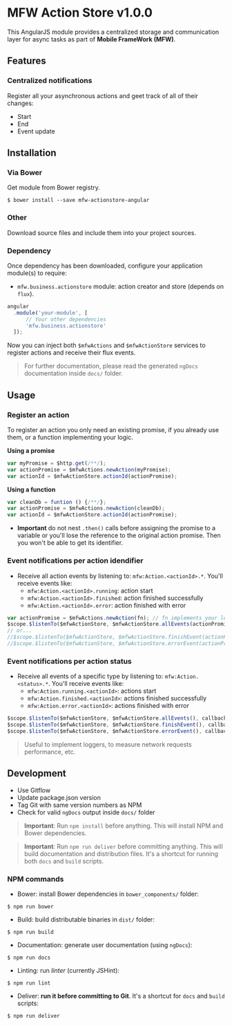# MFW Action Store v1.0.0

This AngularJS module provides a centralized storage and communication layer for async tasks as part of **Mobile FrameWork (MFW)**.


## Features

### Centralized notifications

Register all your asynchronous actions and geet track of all of their changes:

* Start
* End
* Event update



## Installation

### Via Bower

Get module from Bower registry.

```shell
$ bower install --save mfw-actionstore-angular
```


### Other

Download source files and include them into your project sources.



### Dependency

Once dependency has been downloaded, configure your application module(s) to require:

* `mfw.business.actionstore` module: action creator and store (depends on `flux`).

```js
angular
  .module('your-module', [
      // Your other dependencies
      'mfw.business.actionstore'
  ]);
```

Now you can inject both `$mfwActions` and `$mfwActionStore` services to register actions and receive their flux events.


> For further documentation, please read the generated `ngDocs` documentation inside `docs/` folder.


## Usage

### Register an action

To register an action you only need an existing promise, if you already use them, or a function implementing your logic.

**Using a promise**

```js
var myPromise = $http.get(/**/);
var actionPromise = $mfwActions.newAction(myPromise);
var actionId = $mfwActionStore.actionId(actionPromise);
```

**Using a function**

```js
var cleanDb = funtion () {/**/};
var actionPromise = $mfwActions.newAction(cleanDb);
var actionId = $mfwActionStore.actionId(actionPromise);
```


* **Important** do not nest `.then()` calls before assigning the promise to a variable or you'll lose the reference to the original action promise. Then you won't be able to get its identifier.


### Event notifications per action idendifier

* Receive all action events by listening to: `mfw:Action.<actionId>.*`. You'll receive events like:
	* `mfw:Action.<actionId>.running`: action start
	* `mfw:Action.<actionId>.finished`: action finished successfully
	* `mfw:Action.<actionId>.error`: action finished with error

```js
var actionPromise = $mfwActions.newAction(fn); // fn implements your logic
$scope.$listenTo($mfwActionStore, $mfwActionStore.allEvents(actionPromise), callback);
// or...
//$scope.$listenTo($mfwActionStore, $mfwActionStore.finishEvent(actionPromise), callback);
//$scope.$listenTo($mfwActionStore, $mfwActionStore.errorEvent(actionPromise), callback);
```


### Event notifications per action status

* Receive all events of a specific type by listening to: `mfw:Action.<status>.*`. You'll receive events like:
	* `mfw:Action.running.<actionId>`: actions start
	* `mfw:Action.finished.<actionId>`: actions finished successfully
	* `mfw:Action.error.<actionId>`: actions finished with error

```js
$scope.$listenTo($mfwActionStore, $mfwActionStore.allEvents(), callback);
$scope.$listenTo($mfwActionStore, $mfwActionStore.finishEvent(), callback);
$scope.$listenTo($mfwActionStore, $mfwActionStore.errorEvent(), callback);
```

> Useful to implement loggers, to measure network requests performance, etc.


## Development

* Use Gitflow
* Update package.json version
* Tag Git with same version numbers as NPM
* Check for valid `ngDocs` output inside `docs/` folder

> **Important**: Run `npm install` before anything. This will install NPM and Bower dependencies.

> **Important**: Run `npm run deliver` before committing anything. This will build documentation and distribution files.
> It's a shortcut for running both `docs` and `build` scripts.

### NPM commands

* Bower: install Bower dependencies in `bower_components/` folder:

```shell
$ npm run bower
```

* Build: build distributable binaries in `dist/` folder:

```shell
$ npm run build
```

* Documentation: generate user documentation (using `ngDocs`):

```shell
$ npm run docs
```

* Linting: run *linter* (currently JSHint):

```shell
$ npm run lint
```

* Deliver: **run it before committing to Git**. It's a shortcut for `docs` and `build` scripts:

```shell
$ npm run deliver
```
